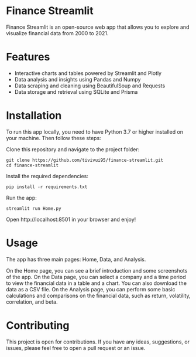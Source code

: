 
# Finance Streamlit
Finance Streamlit is an open-source web app that allows you to explore and visualize financial data from 2000 to 2021.

# Features
- Interactive charts and tables powered by Streamlit and Plotly
- Data analysis and insights using Pandas and Numpy
- Data scraping and cleaning using BeautifulSoup and Requests
- Data storage and retrieval using SQLite and Prisma
# Installation
To run this app locally, you need to have Python 3.7 or higher installed on your machine. Then follow these steps:

Clone this repository and navigate to the project folder:
```
git clone https://github.com/tivivui95/finance-streamlit.git
cd finance-streamlit
```

Install the required dependencies:
```
pip install -r requirements.txt
```

Run the app:
```
streamlit run Home.py
```
Open http://localhost:8501 in your browser and enjoy!
# Usage
The app has three main pages: Home, Data, and Analysis.

On the Home page, you can see a brief introduction and some screenshots of the app.
On the Data page, you can select a company and a time period to view the financial data in a table and a chart. You can also download the data as a CSV file.
On the Analysis page, you can perform some basic calculations and comparisons on the financial data, such as return, volatility, correlation, and beta.
# Contributing
This project is open for contributions. If you have any ideas, suggestions, or issues, please feel free to open a pull request or an issue.
